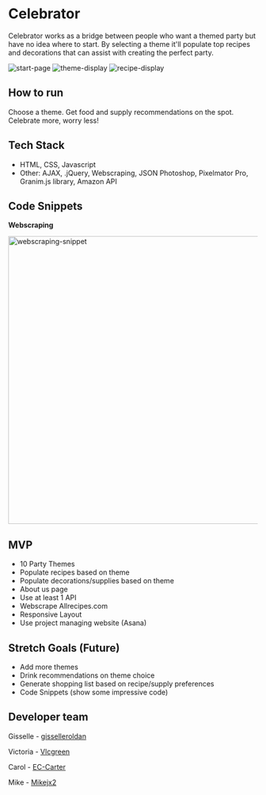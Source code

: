 # Celebrator
Celebrator works as a bridge between people who want a themed party but have no idea where to start. By selecting a theme it'll populate top recipes and decorations that can assist with creating the perfect party.

![start-page](https://user-images.githubusercontent.com/81443343/118855237-6be37b00-b88a-11eb-89d3-70c9f358dad1.png)
![theme-display](https://user-images.githubusercontent.com/81443343/118855279-76057980-b88a-11eb-8266-02307553d5d2.png)
![recipe-display](https://user-images.githubusercontent.com/81443343/118855257-70a82f00-b88a-11eb-8ef2-f924efc0ec5e.png)


## How to run
Choose a theme. Get food and supply recommendations on the spot. Celebrate more, worry less!
## Tech Stack
* HTML,  CSS, Javascript
* Other: AJAX, .jQuery, Webscraping, JSON Photoshop, Pixelmator Pro, Granim.js library, Amazon API
## Code Snippets

**Webscraping**

<img width="581" alt="webscraping-snippet" src="https://user-images.githubusercontent.com/81443343/118855709-eb714a00-b88a-11eb-9cea-0dd68da2a650.png">

## MVP
* 10 Party Themes
* Populate recipes based on theme
* Populate decorations/supplies based on theme
* About us page
* Use at least 1 API
* Webscrape Allrecipes.com
* Responsive Layout
* Use project managing website (Asana)

## Stretch Goals (Future)
* Add more themes
* Drink recommendations on theme choice
* Generate shopping list based on recipe/supply preferences 
* Code Snippets (show some impressive code)
## Developer team
Gisselle - [gisselleroldan](https://github.com/gisselleroldan)

Victoria - [Vlcgreen](https://github.com/Vlcgreen)

Carol - [EC-Carter](https://github.com/EC-Carter)

Mike - [Mikejx2](https://github.com/Mikejx2)

